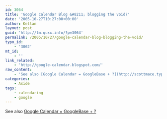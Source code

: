 ```yaml
---
id: 3064
title: 'Google Calendar Blog &#8211; blogging the void?'
date: '2005-10-27T10:27:00+00:00'
author: Kellan
layout: post
guid: 'http://lm.quxx.info/?p=3064'
permalink: /2005/10/27/google-calendar-blog-blogging-the-void/
typo_id:
    - '3062'
mt_id:
    - ''
link_related:
    - 'http://google-calendar.blogspot.com/'
raw_content:
    - 'See also [Google Calendar = GoogleBase + ?](http://scottmace.typepad.com/imanager/2005/10/google_calendar.html)'
categories:
    - Aside
tags:
    - calendaring
    - google
---
```


See also [Google Calendar = GoogleBase + ?](http://scottmace.typepad.com/imanager/2005/10/google\_calendar.html)